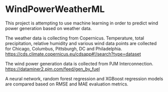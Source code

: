 # WindPowerWeatherML

This project is attempting to use machine learning in order to predict wind power generation based on weather data.

The weather data is collecting from Copernicus. 
Temperature, total precipitation, relative humidity and various wind data points are collected for Chicago, Columbus, Pittsburgh, DC and Philadelphia.
https://cds.climate.copernicus.eu/cdsapp#!/search?type=dataset

The wind power generation data is collected from PJM Interconnection.
https://dataminer2.pjm.com/feed/gen_by_fuel

A neural network, random forest regression and XGBoost regression models are compared based on RMSE and MAE evaluation metrics.
